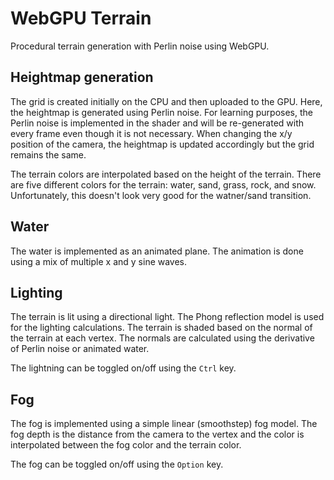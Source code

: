 # WebGPU Terrain

Procedural terrain generation with Perlin noise using WebGPU.

## Heightmap generation

The grid is created initially on the CPU and then uploaded to the GPU. Here, the heightmap is generated using Perlin noise. For learning purposes, the Perlin noise is implemented in the shader and will be re-generated with every frame even though it is not necessary. When changing the x/y position of the camera, the heightmap is updated accordingly but the grid remains the same.

The terrain colors are interpolated based on the height of the terrain. There are five different colors for the terrain: water, sand, grass, rock, and snow. Unfortunately, this doesn't look very good for the watner/sand transition.

## Water

The water is implemented as an animated plane. The animation is done using a mix of multiple x and y sine waves.

## Lighting

The terrain is lit using a directional light. The Phong reflection model is used for the lighting calculations. The terrain is shaded based on the normal of the terrain at each vertex. The normals are calculated using the derivative of Perlin noise or animated water.

The lightning can be toggled on/off using the `Ctrl` key.

## Fog

The fog is implemented using a simple linear (smoothstep) fog model. The fog depth is the distance from the camera to the vertex and the color is interpolated between the fog color and the terrain color.

The fog can be toggled on/off using the `Option` key.